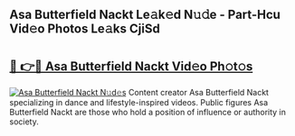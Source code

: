 ## Asa Butterfield Nackt Le𝚊k𝚎d N𝚞𝚍e - Part-Hcu Vid𝚎o Photos Le𝚊ks CjiSd

# <h2><a href="http://fb7xpj7.evod.top/?m=Asa+Butterfield+Nackt">🔗 👉🔴 Asa Butterfield Nackt Vid𝚎o Ph𝚘t𝚘s</a></h2>

[![Asa Butterfield Nackt N𝚞d𝚎s](https://i.imgur.com/8V9OHl7.gif)](http://fb7xpj7.evod.top/?m=Asa+Butterfield+Nackt)
Content creator Asa Butterfield Nackt specializing in dance and lifestyle-inspired videos. Public figures Asa Butterfield Nackt are those who hold a position of influence or authority in society. 
